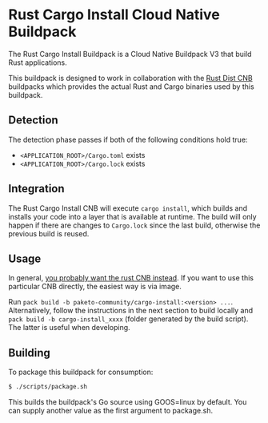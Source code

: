 # Rust Cargo Install Cloud Native Buildpack

The Rust Cargo Install Buildpack is a Cloud Native Buildpack V3 that build Rust applications.

This buildpack is designed to work in collaboration with the [Rust Dist CNB](https://github.com/paketo-community/rust-dist) buildpacks which provides the actual Rust and Cargo binaries used by this buildpack.

## Detection

The detection phase passes if both of the following conditions hold true:

- `<APPLICATION_ROOT>/Cargo.toml` exists
- `<APPLICATION_ROOT>/Cargo.lock` exists

## Integration

The Rust Cargo Install CNB will execute `cargo install`, which builds and installs your code into a layer that is available at runtime. The build will only happen if there are changes to `Cargo.lock` since the last build, otherwise the previous build is reused.

## Usage

In general, [you probably want the rust CNB instead](https://github.com/paketo-community/rust/#tldr). If you want to use this particular CNB directly, the easiest way is via image.

Run `pack build -b paketo-community/cargo-install:<version> ...`. Alternatively, follow the instructions in the next section to build locally and `pack build -b cargo-install_xxxx` (folder generated by the build script). The latter is useful when developing.

## Building

To package this buildpack for consumption:

```bash
$ ./scripts/package.sh
```

This builds the buildpack's Go source using GOOS=linux by default. You can supply another value as the first argument to package.sh.
